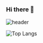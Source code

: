 ### Hi there 👋

![header](https://capsule-render.vercel.app/api?type=slice&color=auto&height=300&section=header&text=capsule%20render&fontSize=90)

![Top Langs](https://github-readme-stats.vercel.app/api/top-langs/?username=EwanJee&layout=compact)
